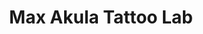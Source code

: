 ---
layout: home-collect
lang: in
ref: land
title: Max Akula Tattoo Lab
header:
  title: Painful. Expensive. Forever.
#  text: >
#    Cheers Love Get Inked With Us.
  action: # action button is optional
    label: Contact us
    url: '#contacts'
sections:
  - services
  - masters
  - portfolio
  - call-to-action
  - timeline
  - accordion
  - call-to-red
  - contacts
  - address
---